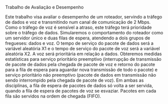 Trabalho de Avaliação e Desempenho

Este trabalho visa avaliar o desempenho de um roteador, servindo a tráfego de
dados e voz e transmitindo num canal de comunicação de 2 Mbps.
Como o tráfego de voz é sensível a atraso, este tráfego terá prioridade sobre o
tráfego de dados. Simularemos o comportamento do roteador como um servidor
único e duas filas de espera, atendendo a dois grupos de fregueses: dados e voz. O
tempo de serviço do pacote de dados será a variável aleatória X1 e o tempo de
serviço do pacote de voz será a variável aleatória X2. A voz será prioritária em
relação a dados.
Obteremos medidas estatísticas para serviço prioritário preemptivo (interrupção de
transmissão de pacote de dados pela chegada de pacote de voz e retorno do pacote
para a fila de espera para aguardar nova transmissão de todo o pacote) e serviço
prioritário não preemptivo (pacote de dados em transmissão não sendo interrompido
pela chegada de pacote de voz).
Em ambas as disciplinas, a fila de espera de pacotes de dados só volta a ser
servida, quando a fila de espera de pacotes de voz se esvaziar. Pacotes em cada
fila são servidos na ordem de chegada (FIFO).

